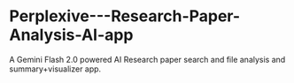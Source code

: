 # Perplexive---Research-Paper-Analysis-AI-app
A Gemini Flash 2.0 powered AI Research paper search and file analysis and summary+visualizer app. 
